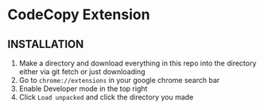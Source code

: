 # CodeCopy Extension

## INSTALLATION

1. Make a directory and download everything in this repo into the directory either via git fetch or just downloading
2. Go to `chrome://extensions` in your google chrome search bar
3. Enable Developer mode in the top right
4. Click `Load unpacked` and click the directory you made
